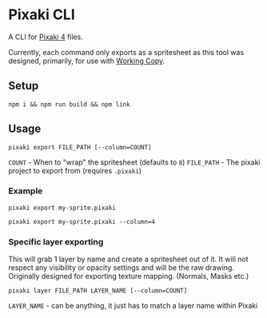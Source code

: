 # Pixaki CLI

A CLI for [Pixaki 4](https://pixaki.com/) files.

Currently, each command only exports as a spritesheet as this tool was designed, primarily, for use with [Working Copy](https://workingcopyapp.com/).

## Setup

```
npm i && npm run build && npm link
```

## Usage

```
pixaki export FILE_PATH [--column=COUNT]
```

`COUNT` - When to "wrap" the spritesheet (defaults to `8`)
`FILE_PATH` - The pixaki project to export from (requires `.pixaki`)

### Example

```
pixaki export my-sprite.pixaki
```

```
pixaki export my-sprite.pixaki --column=4
```

### Specific layer exporting

This will grab 1 layer by name and create a spritesheet out of it. It will not respect any visibility or opacity settings and will be the raw drawing. Originally designed for exporting texture mapping. (Normals, Masks etc.)

```
pixaki layer FILE_PATH LAYER_NAME [--column=COUNT]
```

`LAYER_NAME` - can be anything, it just has to match a layer name within Pixaki
